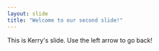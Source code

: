 ```yaml
---
layout: slide
title: "Welcome to our second slide!"
---
```

This is Kerry's slide.
Use the left arrow to go back!